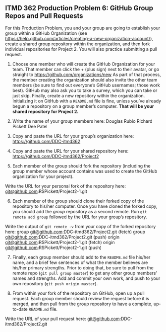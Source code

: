## ITMD 362 Production Problem 6: GitHub Group Repos and Pull Requests

For this Production Problem, you and your group are going to establish your group within a GitHub Organization (see https://help.github.com/articles/creating-a-new-organization-account/), create a shared group repository within the organization, and then fork individual repositories for Project 2. You will also practice submitting a pull request.

1. Choose one member who will create the GitHub Organization for your team. That member can click the + (plus sign) next to their avatar, or go straight to https://github.com/organizations/new As part of that process, the member creating the organization should also invite the other team members (be sure to find out everyone’s GitHub usernames; those work best). GitHub may also ask you to take a survey, which you can take or just skip. Finally, create a new repository within the organization. Initializing it on GitHub with a `README.md` file is fine, unless you’ve already begun a repository on a group member’s computer. **That will be your shared repository for Project 2.**

2. Write the name of your group members here:
  Douglas Rubio
  Richard Pickett
  Dee Patel

3. Copy and paste the URL for your group’s organization here:
  https://github.com/DDC-itmd362

4. Copy and paste the URL for your shared repository here:
  https://github.com/DDC-itmd362/Project2

5. Each member of the group should fork the repository (including the group member whose account contains was used to create the GitHub organization for your project).

Write the URL for your personal fork of the repository here:
  git@github.com:RSPickett/Project2-1.git

6. Each member of the group should clone their forked copy of the repository to his/her computer. Once you have cloned the forked copy, you should add the *group* repository as a second remote. Run `git remote add group` followed by the URL for your group’s repository.

Write the output of `git remote -v` from your copy of the forked repository here:
  group git@github.com:DDC-itmd362/Project2.git (fetch)
  group git@github.com:DDC-itmd362/Project2.git (push)
  origin  git@github.com:RSPickett/Project2-1.git (fetch)
  origin  git@github.com:RSPickett/Project2-1.git (push)


7. Finally, each group member should add to the `README.md` file his/her name, and a brief few sentences of what the member believes are his/her primary strengths. Prior to doing that, be sure to pull from the remote repo (`git pull group master`) to get any other group members’ names and strengths. Add and commit your own work, and push to your own repository (`git push origin master`).

8. From within your fork of the repository on GitHub, open up a pull request. Each group member should review the request before it is merged, and then pull from the group repository to have a complete, up-to-date `README.md` file.

Write the URL of your pull request here:
  git@github.com:DDC-itmd362/Project2.git
